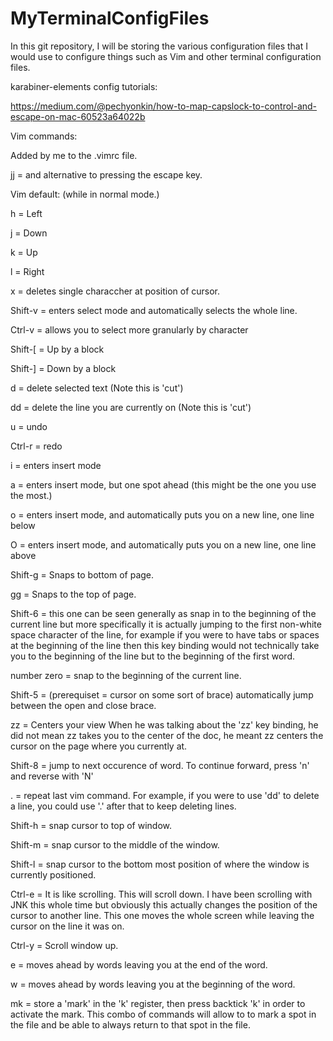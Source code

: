 # MyTerminalConfigFiles
In this git repository, I will be storing the various configuration files that I would use to configure things such as Vim and other terminal configuration files.

karabiner-elements config tutorials:

https://medium.com/@pechyonkin/how-to-map-capslock-to-control-and-escape-on-mac-60523a64022b

Vim commands:

Added by me to the .vimrc file.

jj = and alternative to pressing the escape key.

Vim default: (while in normal mode.)

h = Left

j = Down

k = Up

l = Right

x = deletes single characcher at position of cursor.

Shift-v = enters select mode and automatically selects the whole line.

Ctrl-v = allows you to select more granularly by character

Shift-[ = Up by a block

Shift-] = Down by a block

d = delete selected text (Note this is 'cut')

dd = delete the line you are currently on (Note this is 'cut')  

u = undo

Ctrl-r = redo

i = enters insert mode

a = enters insert mode, but one spot ahead (this might be the one you use the most.) 

o = enters insert mode, and automatically puts you on a new line, one line below

O = enters insert mode, and automatically puts you on a new line, one line above

Shift-g = Snaps to bottom of page.

gg = Snaps to the top of page.

Shift-6 = this one can be seen generally as snap in to the beginning of the current line but more specifically it is actually jumping to the first non-white space character of the line, for example if you were to have tabs or spaces at the beginning of the line then this key binding would not technically take you to the beginning of the line but to the beginning of the first word.

number zero = snap to the beginning of the current line.

Shift-5 = (prerequiset = cursor on some sort of brace) automatically jump between the open and close brace.

zz = Centers your view
When he was talking about the 'zz' key binding, he did not mean zz takes you to the center of the doc, he meant zz centers the cursor on the page where you currently at.

Shift-8 = jump to next occurence of word. To continue forward, press 'n' and reverse with 'N'

. = repeat last vim command. For example, if you were to use 'dd' to delete a line, you could use '.' after that to keep deleting lines.

Shift-h = snap cursor to top of window.

Shift-m = snap cursor to the middle of the window.

Shift-l = snap cursor to the bottom most position of where the window is currently positioned.

Ctrl-e = It is like scrolling. This will scroll down. I have been scrolling with JNK this whole time but obviously this actually changes the position of the cursor to another line. This one moves the whole screen while leaving the cursor on the line it was on.

Ctrl-y = Scroll window up.

e = moves ahead by words leaving you at the end of the word.

w = moves ahead by words leaving you at the beginning of the word.

mk = store a 'mark' in the 'k' register, then press backtick 'k' in order to activate the mark. This combo of commands will allow to to mark a spot in the file and be able to always return to that spot in the file.
